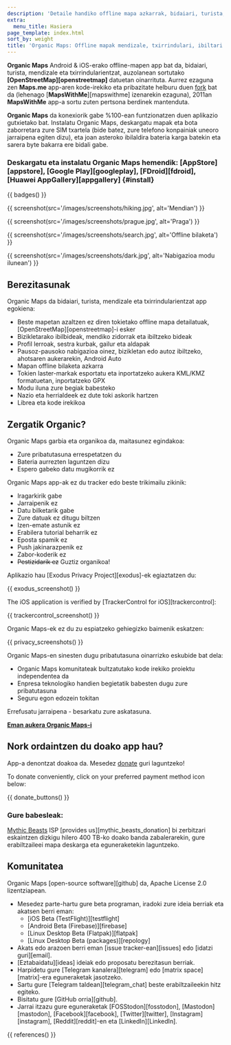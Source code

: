 ```yaml
---
description: 'Detaile handiko offline mapa azkarrak, bidaiari, turista, gidari, mendizale eta txirrindularientzat, MapsWithMe (Maps.me) app-aren sortzaileek garatutakoa.'
extra:
  menu_title: Hasiera
page_template: index.html
sort_by: weight
title: 'Organic Maps: Offline mapak mendizale, txirrindulari, ibiltari eta nabigaziorako'
---
```


**Organic Maps** Android & iOS-erako offline-mapen app bat da, bidaiari, turista, mendizale eta txirrindularientzat, auzolanean sortutako **[OpenStreetMap][openstreetmap]** datuetan oinarrituta. Aurrez ezaguna zen **Maps.me** app-aren kode-irekiko eta pribazitate helburu duen [fork][fork] bat da (lehenago [**MapsWithMe**][mapswithme] izenarekin ezaguna), 2011an **MapsWithMe** app-a sortu zuten pertsona berdinek mantenduta.

**Organic Maps** da konexiorik gabe %100-ean funtzionatzen duen aplikazio gutxietako bat. Instalatu Organic Maps, deskargatu mapak eta bota zaborretara zure SIM txartela (bide batez, zure telefono konpainiak uneoro jarraipena egiten dizu), eta joan asteroko ibilaldira bateria karga batekin eta sarera byte bakarra ere bidali gabe.

### Deskargatu eta instalatu Organic Maps hemendik: [AppStore][appstore], [Google Play][googleplay], [FDroid][fdroid], [Huawei AppGallery][appgallery] {#install}

{{ badges() }}

{{ screenshot(src='/images/screenshots/hiking.jpg', alt='Mendian') }}

{{ screenshot(src='/images/screenshots/prague.jpg', alt='Praga') }}

{{ screenshot(src='/images/screenshots/search.jpg', alt='Offline bilaketa')
}}

{{ screenshot(src='/images/screenshots/dark.jpg', alt='Nabigazioa modu
ilunean') }}

## Berezitasunak

Organic Maps da bidaiari, turista, mendizale eta txirrindularientzat app
egokiena:

- Beste mapetan azaltzen ez diren tokietako offline mapa detailatuak,
  [OpenStreetMap][openstreetmap]-i esker
- Bizikletarako ibilbideak, mendiko zidorrak eta ibiltzeko bideak
- Profil lerroak, sestra kurbak, gailur eta aldapak
- Pausoz-pausoko nabigazioa oinez, bizikletan edo autoz ibiltzeko, ahotsaren
  aukerarekin, Android Auto
- Mapan offline bilaketa azkarra
- Tokien laster-markak esportatu eta inportatzeko aukera KML/KMZ formatuetan, inportatzeko GPX
- Modu iluna zure begiak babesteko
- Nazio eta herrialdeek ez dute toki askorik hartzen
- Librea eta kode irekikoa

## Zergatik Organic?

Organic Maps garbia eta organikoa da, maitasunez egindakoa:

- Zure pribatutasuna errespetatzen du
- Bateria aurrezten laguntzen dizu
- Espero gabeko datu mugikorrik ez

Organic Maps app-ak ez du tracker edo beste trikimailu zikinik:

- Iragarkirik gabe
- Jarraipenik ez
- Datu bilketarik gabe
- Zure datuak ez ditugu biltzen
- Izen-emate astunik ez
- Erabilera tutorial beharrik ez
- Eposta spamik ez
- Push jakinarazpenik ez
- Zabor-koderik ez
- ~~Pestizidarik ez~~ Guztiz organikoa!

Aplikazio hau [Exodus Privacy Project][exodus]-ek egiaztatzen du:

{{ exodus_screenshot() }}

The iOS application is verified by [TrackerControl for iOS][trackercontrol]:

{{ trackercontrol_screenshot() }}

Organic Maps-ek ez du zu espiatzeko gehiegizko baimenik eskatzen:

{{ privacy_screenshots() }}

Organic Maps-en sinesten dugu pribatutasuna oinarrizko eskubide bat dela:

- Organic Maps komunitateak bultzatutako kode irekiko proiektu independentea
  da
- Enpresa teknologiko handien begietatik babesten dugu zure pribatutasuna
- Seguru egon edozein tokitan

Errefusatu jarraipena - besarkatu zure askatasuna.

**[Eman aukera Organic Maps-i](#install)**

## Nork ordaintzen du doako app hau?

App-a denontzat doakoa da. Mesedez [donate](@/donate/index.eu.md) guri
laguntzeko!

To donate conveniently, click on your preferred payment method icon below:

{{ donate_buttons() }}

### Gure babesleak:

[Mythic Beasts](https://www.mythic-beasts.com/) ISP [provides
us][mythic_beasts_donation] bi zerbitzari eskaintzen dizkigu hilero 400
TB-ko doako banda zabalerarekin, gure erabiltzaileei mapa deskarga eta
eguneraketekin laguntzeko.

## Komunitatea

Organic Maps [open-source software][github] da, Apache License 2.0
lizentziapean.

- Mesedez parte-hartu gure beta programan, iradoki zure ideia berriak eta
  akatsen berri eman:
  * [iOS Beta (TestFlight)][testflight]
  * [Android Beta (Firebase)][firebase]
  * [Linux Desktop Beta (Flatpak)][flatpak]
  * [Linux Desktop Beta (packages)][repology]
- Akats edo arazoen berri eman [issue tracker-ean][issues] edo [idatzi
  guri][email].
- [Eztabaidatu][ideas] ideiak edo proposatu berezitasun berriak.
- Harpidetu gure [Telegram kanalera][telegram] edo [matrix
  space][matrix]-era eguneraketak jasotzeko.
- Sartu gure [Telegram taldean][telegram_chat] beste erabiltzaileekin hitz
  egiteko.
- Bisitatu gure [GitHub orria][github].
- Jarrai itzazu gure eguneraketak [FOSStodon][fosstodon],
  [Mastodon][mastodon], [Facebook][facebook], [Twitter][twitter],
  [Instagram][instagram], [Reddit][reddit]-en eta [LinkedIn][LinkedIn].

[fork]: https://eu.wikipedia.org/wiki/Fork

{{ references() }}

